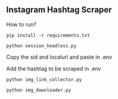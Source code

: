 ## Instagram Hashtag Scraper

How to run?

```
pip install -r requirements.txt

python session_headless.py
```
Copy the sid and localurl and paste in .env

Add the hashtag to be scraped in .env
```
python img_link_collector.py

python img_downloader.py

```